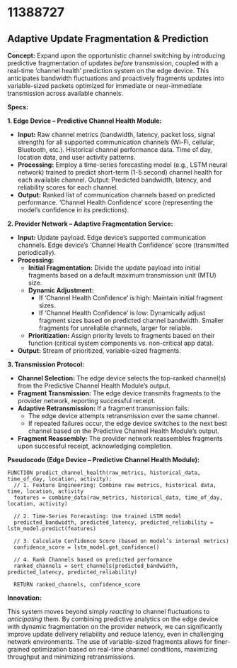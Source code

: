 # 11388727

## Adaptive Update Fragmentation & Prediction

**Concept:** Expand upon the opportunistic channel switching by introducing predictive fragmentation of updates *before* transmission, coupled with a real-time ‘channel health’ prediction system on the edge device. This anticipates bandwidth fluctuations and proactively fragments updates into variable-sized packets optimized for immediate or near-immediate transmission across available channels.

**Specs:**

**1. Edge Device – Predictive Channel Health Module:**

*   **Input:** Raw channel metrics (bandwidth, latency, packet loss, signal strength) for all supported communication channels (Wi-Fi, cellular, Bluetooth, etc.). Historical channel performance data. Time of day, location data, and user activity patterns.
*   **Processing:**  Employ a time-series forecasting model (e.g., LSTM neural network) trained to predict short-term (1-5 second) channel health for each available channel.  Output: Predicted bandwidth, latency, and reliability scores for each channel.
*   **Output:** Ranked list of communication channels based on predicted performance. ‘Channel Health Confidence’ score (representing the model’s confidence in its predictions).

**2. Provider Network – Adaptive Fragmentation Service:**

*   **Input:** Update payload. Edge device’s supported communication channels. Edge device’s ‘Channel Health Confidence’ score (transmitted periodically).
*   **Processing:**
    *   **Initial Fragmentation:** Divide the update payload into initial fragments based on a default maximum transmission unit (MTU) size.
    *   **Dynamic Adjustment:**
        *   If ‘Channel Health Confidence’ is high: Maintain initial fragment sizes.
        *   If ‘Channel Health Confidence’ is low: Dynamically adjust fragment sizes based on predicted channel bandwidth. Smaller fragments for unreliable channels, larger for reliable.
    *   **Prioritization:** Assign priority levels to fragments based on their function (critical system components vs. non-critical app data).
*   **Output:** Stream of prioritized, variable-sized fragments.

**3. Transmission Protocol:**

*   **Channel Selection:** The edge device selects the top-ranked channel(s) from the Predictive Channel Health Module’s output.
*   **Fragment Transmission:** The edge device transmits fragments to the provider network, reporting successful receipt.
*   **Adaptive Retransmission:** If a fragment transmission fails:
    *   The edge device attempts retransmission over the same channel.
    *   If repeated failures occur, the edge device switches to the next best channel based on the Predictive Channel Health Module’s output.
*   **Fragment Reassembly:** The provider network reassembles fragments upon successful receipt, acknowledging completion.

**Pseudocode (Edge Device – Predictive Channel Health Module):**

```
FUNCTION predict_channel_health(raw_metrics, historical_data, time_of_day, location, activity):
  // 1. Feature Engineering: Combine raw metrics, historical data, time, location, activity
  features = combine_data(raw_metrics, historical_data, time_of_day, location, activity)

  // 2. Time-Series Forecasting: Use trained LSTM model
  predicted_bandwidth, predicted_latency, predicted_reliability = lstm_model.predict(features)

  // 3. Calculate Confidence Score (based on model’s internal metrics)
  confidence_score = lstm_model.get_confidence()

  // 4. Rank Channels based on predicted performance
  ranked_channels = sort_channels(predicted_bandwidth, predicted_latency, predicted_reliability)

  RETURN ranked_channels, confidence_score
```

**Innovation:**

This system moves beyond simply *reacting* to channel fluctuations to *anticipating* them.  By combining predictive analytics on the edge device with dynamic fragmentation on the provider network, we can significantly improve update delivery reliability and reduce latency, even in challenging network environments. The use of variable-sized fragments allows for finer-grained optimization based on real-time channel conditions, maximizing throughput and minimizing retransmissions.
